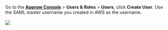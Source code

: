 <IntegrationDetailCard :title="`Add the user in ${$localeConfig.brandName}`">

Go to the [**Approw Console**](https://console.approw.com/) > **Users & Roles** > **Users**, click **Create User**. Use the SAML master username you created in AWS as the username.
<br><br>
![](~@imagesEnUs/integration/aws-kibana/kiba10.png)

</IntegrationDetailCard>

